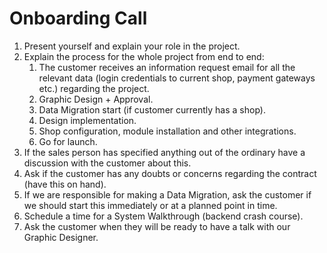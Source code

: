 # Onboarding Call



1. Present yourself and explain your role in the project.
2. Explain the process for the whole project from end to end:
   1. The customer receives an information request email for all the relevant data \(login credentials to current shop, payment gateways etc.\) regarding the project.
   2. Graphic Design + Approval.
   3. Data Migration start \(if customer currently has a shop\).
   4. Design implementation.
   5. Shop configuration, module installation and other integrations.
   6. Go for launch.
3. If the sales person has specified anything out of the ordinary have a discussion with the customer about this.
4. Ask if the customer has any doubts or concerns regarding the contract \(have this on hand\).
5. If we are responsible for making a Data Migration, ask the customer if we should start this immediately or at a planned point in time.
6. Schedule a time for a System Walkthrough \(backend crash course\).
7. Ask the customer when they will be ready to have a talk with our Graphic Designer.

